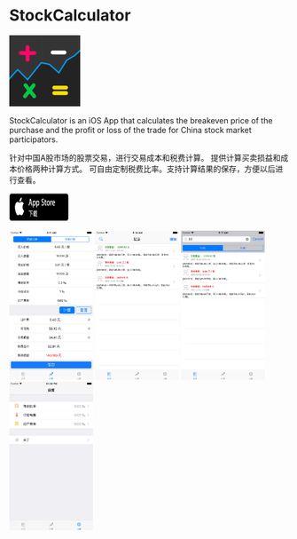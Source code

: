 StockCalculator 
=======================

<img width=128 height=128 src="screenshot/icon1024.png" />




StockCalculator is an iOS App that calculates the breakeven price of the purchase and the profit or loss of the trade for China stock market participators.


针对中国A股市场的股票交易，进行交易成本和税费计算。
提供计算买卖损益和成本价格两种计算方式。
可自由定制税费比率。支持计算结果的保存，方便以后进行查看。


<a href="https://itunes.apple.com/cn/app/gu-jia-ji-suan-qi/id1065778046"><img width=107 height=51 src="material/appstore.png" /></a>


<img width=30% height=30% src="screenshot/5.5calculate.png" />


<img width=30% height=30% src="screenshot/5.5record.png" />


<img width=30% height=30% src="screenshot/5.5search.png" />


<img width=30% height=30% src="screenshot/5.5setting.png" />

